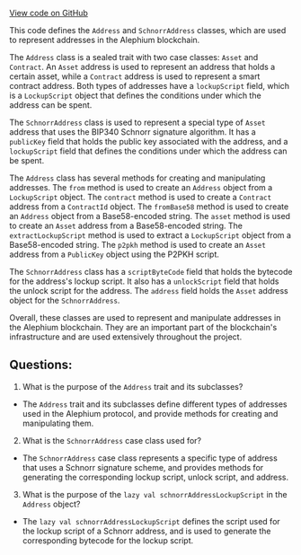 [View code on GitHub](https://github.com/alephium/alephium/protocol/src/main/scala/org/alephium/protocol/model/Address.scala)

This code defines the `Address` and `SchnorrAddress` classes, which are used to represent addresses in the Alephium blockchain. 

The `Address` class is a sealed trait with two case classes: `Asset` and `Contract`. An `Asset` address is used to represent an address that holds a certain asset, while a `Contract` address is used to represent a smart contract address. Both types of addresses have a `lockupScript` field, which is a `LockupScript` object that defines the conditions under which the address can be spent. 

The `SchnorrAddress` class is used to represent a special type of `Asset` address that uses the BIP340 Schnorr signature algorithm. It has a `publicKey` field that holds the public key associated with the address, and a `lockupScript` field that defines the conditions under which the address can be spent. 

The `Address` class has several methods for creating and manipulating addresses. The `from` method is used to create an `Address` object from a `LockupScript` object. The `contract` method is used to create a `Contract` address from a `ContractId` object. The `fromBase58` method is used to create an `Address` object from a Base58-encoded string. The `asset` method is used to create an `Asset` address from a Base58-encoded string. The `extractLockupScript` method is used to extract a `LockupScript` object from a Base58-encoded string. The `p2pkh` method is used to create an `Asset` address from a `PublicKey` object using the P2PKH script. 

The `SchnorrAddress` class has a `scriptByteCode` field that holds the bytecode for the address's lockup script. It also has a `unlockScript` field that holds the unlock script for the address. The `address` field holds the `Asset` address object for the `SchnorrAddress`. 

Overall, these classes are used to represent and manipulate addresses in the Alephium blockchain. They are an important part of the blockchain's infrastructure and are used extensively throughout the project.
## Questions: 
 1. What is the purpose of the `Address` trait and its subclasses?
- The `Address` trait and its subclasses define different types of addresses used in the Alephium protocol, and provide methods for creating and manipulating them.

2. What is the `SchnorrAddress` case class used for?
- The `SchnorrAddress` case class represents a specific type of address that uses a Schnorr signature scheme, and provides methods for generating the corresponding lockup script, unlock script, and address.

3. What is the purpose of the `lazy val schnorrAddressLockupScript` in the `Address` object?
- The `lazy val schnorrAddressLockupScript` defines the script used for the lockup script of a Schnorr address, and is used to generate the corresponding bytecode for the lockup script.
